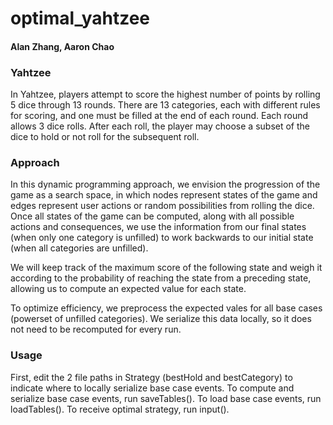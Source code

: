 # optimal_yahtzee

#### Alan Zhang, Aaron Chao

### Yahtzee

In Yahtzee, players attempt to score the highest number of points by rolling 5 dice through 13 rounds. There are 13 categories, each with different rules for scoring, and one must be filled at the end of each round. Each round allows 3 dice rolls. After each roll, the player may choose a subset of the dice to hold or not roll for the subsequent roll.

### Approach

In this dynamic programming approach, we envision the progression of the game as a search space, in which nodes represent states of the game and edges represent user actions or random possibilities from rolling the dice. Once all states of the game can be computed, along with all possible actions and consequences, we use the information from our final states (when only one category is unfilled) to work backwards to our initial state (when all categories are unfilled).

We will keep track of the maximum score of the following state and weigh it according to the probability of reaching the state from a preceding state, allowing us to compute an expected value for each state.

To optimize efficiency, we preprocess the expected vales for all base cases (powerset of unfilled categories). We serialize this data locally, so it does not need to be recomputed for every run.

### Usage

First, edit the 2 file paths in Strategy (bestHold and bestCategory) to indicate where to locally serialize base case events.
To compute and serialize base case events, run saveTables().
To load base case events, run loadTables().
To receive optimal strategy, run input().
